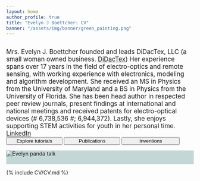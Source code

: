 ```yaml
---
layout: home
author_profile: true
title: "Evelyn J Boettcher: CV"
banner: "/assets/img/banner/green_painting.png"
---
```


<meta name="twitter:card" content="summary" />
<meta name="twitter:site" content="@didactex" />
<meta name="twitter:creator" content="@didactex" />
<meta property="og:url" content="https://ejboettcher.github.io/evelyn_j_boettcher_cv/" />
<meta property="og:title" content="Evelyn J Boettcher: CV" />
<meta property="og:description" content="Evelyn J. Boettcher resume" />
<meta property="og:image" content="https://ejboettcher.github.io/evelyn_j_boettcher_cv/assets/img/logos/dayton_gearfilled_bike.png" />


<br>
<div class="content-new-info">
<div class="square">
    <big>Mrs. Evelyn J. Boettcher founded and leads DiDacTex, LLC (a small woman owned business.
    <a href="https://www.didactex.com/">DiDacTex</a>)
    Her experience spans over 17 years in the field of electro-optics and remote sensing, with working experience with electronics,
    modeling and algorithm development. She received an MS in Physics from the University of Maryland and a BS in Physics
    from the University of Florida. She has been head author in respected peer review journals, present findings at
    international and national meetings and received patents for electro-optical devices (# 6,738,536 #; 6,944,372).
    Lastly, she enjoys supporting STEM activities for youth in her personal time.
    <a href="https://www.linkedin.com/in/evelynboettcher/">LinkedIn</a> </big>
</div>
</div>
<section id="index-work" style="padding-bottom:15px">
<div style="width:100%">
  <div class="btn-group" style="width:100%">
        <button onclick="location.href= '{{ site.baseurl }}/tutorials';" style="width:30%">Explore tutorials</button>
        <button onclick="location.href='{{ site.baseurl }}/publications';" style="width:30%">Publications</button>
        <button onclick="location.href='{{ site.baseurl }}/invent';" style=" width:31%">Inventions</button>
  </div>
</div>
</section>
<section id="portfolio-work" style="background-color: #c4d7d7; padding-bottom:20px; padding-top:20px width:100%">
<div class="content-new-streams">
 <img src="{{ site.baseurl }}/assets/img/index/evelyn_pandas_talk.jpeg" alt="Evelyn panda talk">
  
   </div>
</section>

{% include CV/CV.md %}
